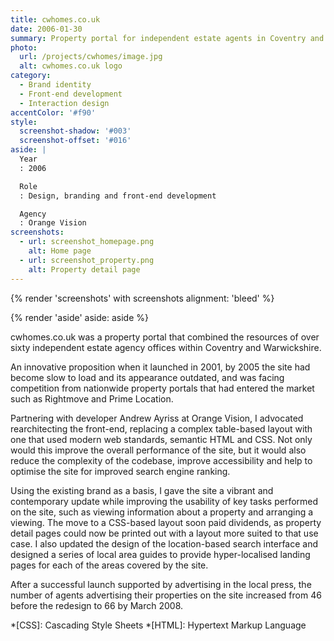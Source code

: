 ```yaml
---
title: cwhomes.co.uk
date: 2006-01-30
summary: Property portal for independent estate agents in Coventry and Warwickshire.
photo:
  url: /projects/cwhomes/image.jpg
  alt: cwhomes.co.uk logo
category:
  - Brand identity
  - Front-end development
  - Interaction design
accentColor: '#f90'
style:
  screenshot-shadow: '#003'
  screenshot-offset: '#016'
aside: |
  Year
  : 2006

  Role
  : Design, branding and front-end development

  Agency
  : Orange Vision
screenshots:
  - url: screenshot_homepage.png
    alt: Home page
  - url: screenshot_property.png
    alt: Property detail page
---
```

{% render 'screenshots' with screenshots
  alignment: 'bleed'
%}

{% render 'aside'
  aside: aside
%}

cwhomes.co.uk was a property portal that combined the resources of over sixty independent estate agency offices within Coventry and Warwickshire.

An innovative proposition when it launched in 2001, by 2005 the site had become slow to load and its appearance outdated, and was facing competition from nationwide property portals that had entered the market such as Rightmove and Prime Location.

Partnering with developer Andrew Ayriss at Orange Vision, I advocated rearchitecting the front-end, replacing a complex table-based layout with one that used modern web standards, semantic HTML and CSS. Not only would this improve the overall performance of the site, but it would also reduce the complexity of the codebase, improve accessibility and help to optimise the site for improved search engine ranking.

Using the existing brand as a basis, I gave the site a vibrant and contemporary update while improving the usability of key tasks performed on the site, such as viewing information about a property and arranging a viewing. The move to a CSS-based layout soon paid dividends, as property detail pages could now be printed out with a layout more suited to that use case. I also updated the design of the location-based search interface and designed a series of local area guides to provide hyper-localised landing pages for each of the areas covered by the site.

After a successful launch supported by advertising in the local press, the number of agents advertising their properties on the site increased from 46 before the redesign to 66 by March 2008.

*[CSS]: Cascading Style Sheets
*[HTML]: Hypertext Markup Language
